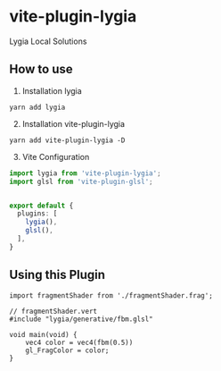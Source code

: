 # vite-plugin-lygia

Lygia Local Solutions

## How to use

1. Installation lygia
```
yarn add lygia
```

2. Installation vite-plugin-lygia

```
yarn add vite-plugin-lygia -D
```

3. Vite Configuration
```ts
import lygia from 'vite-plugin-lygia';
import glsl from 'vite-plugin-glsl';


export default {
  plugins: [
    lygia(),
    glsl(),
  ],
}
```

## Using this Plugin

```tsx
import fragmentShader from './fragmentShader.frag';

// fragmentShader.vert
#include "lygia/generative/fbm.glsl"

void main(void) {
	vec4 color = vec4(fbm(0.5))
	gl_FragColor = color;
}
```